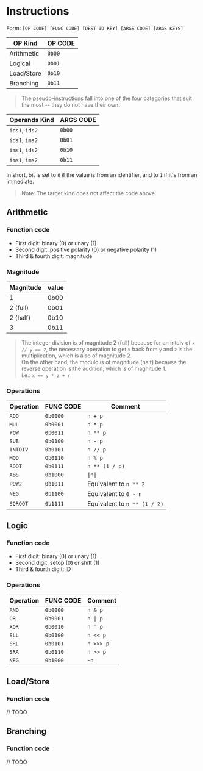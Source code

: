 # Instructions

Form: `[OP CODE] [FUNC CODE] [DEST ID KEY] [ARGS CODE] [ARGS KEYS]`

| OP Kind    | OP CODE |
| ---------- | ------- |
| Arithmetic | `0b00`  |
| Logical    | `0b01`  |
| Load/Store | `0b10`  |
| Branching  | `0b11`  |

> The pseudo-instructions fall into one of the four categories that suit the most -- they do not have their own.

| Operands Kind  | ARGS CODE |
| -------------- | --------- |
| `ids1`, `ids2` | `0b00`    |
| `ids1`, `ims2` | `0b01`    |
| `ims1`, `ids2` | `0b10`    |
| `ims1`, `ims2` | `0b11`    |

In short, bit is set to `0` if the value is from an identifier, and to `1` if it's from an immediate.

> Note: The target kind does not affect the code above.

## Arithmetic

### Function code

-   First digit: binary (0) or unary (1)
-   Second digit: positive polarity (0) or negative polarity (1)
-   Third & fourth digit: magnitude

### Magnitude

| Magnitude | value |
| --------- | ----- |
| 1         | 0b00  |
| 2 (full)  | 0b01  |
| 2 (half)  | 0b10  |
| 3         | 0b11  |

> The integer division is of magnitude 2 (full) because for an intdiv of `x // y == z`, the necessary operation to get `x` back from `y` and `z` is the multiplication, which is also of magnitude 2.\
> On the other hand, the modulo is of magnitude (half) because the reverse operation is the addition, which is of magnitude 1.\
> i.e.: `x == y * z + r`

### Operations

| Operation | FUNC CODE | Comment                      |
| --------- | --------- | ---------------------------- |
| `ADD`     | `0b0000`  | `n + p`                      |
| `MUL`     | `0b0001`  | `n * p`                      |
| `POW`     | `0b0011`  | `n ** p`                     |
| `SUB`     | `0b0100`  | `n - p`                      |
| `INTDIV`  | `0b0101`  | `n // p`                     |
| `MOD`     | `Ob0110`  | `n % p`                      |
| `ROOT`    | `0b0111`  | `n ** (1 / p)`               |
| `ABS`     | `0b1000`  | `\|n\|`                      |
| `POW2`    | `0b1011`  | Equivalent to `n ** 2`       |
| `NEG`     | `0b1100`  | Equivalent to `0 - n`        |
| `SQROOT`  | `0b1111`  | Equivalent to `n ** (1 / 2)` |

## Logic

### Function code

-   First digit: binary (0) or unary (1)
-   Second digit: setop (0) or shift (1)
-   Third & fourth digit: ID

### Operations

| Operation | FUNC CODE | Comment   |
| --------- | --------- | --------- |
| `AND`     | `0b0000`  | `n & p`   |
| `OR`      | `0b0001`  | `n \| p`  |
| `XOR`     | `0b0010`  | `n ^ p`   |
| `SLL`     | `0b0100`  | `n << p`  |
| `SRL`     | `0b0101`  | `n >>> p` |
| `SRA`     | `0b0110`  | `n >> p`  |
| `NEG`     | `0b1000`  | `~n`      |

## Load/Store

### Function code

// TODO

## Branching

### Function code

// TODO
